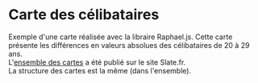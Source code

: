Carte des célibataires
===========
Exemple d'une carte réalisée avec la libraire Raphael.js. Cette carte présente les différences en valeurs absolues des célibataires de 20 à 29 ans.  
L'[ensemble des cartes](http://www.slate.fr/story/91305/villes-femmes-hommes-celibataires) a été publié sur le site Slate.fr.  
La structure des cartes est la même (dans l'ensemble).  
